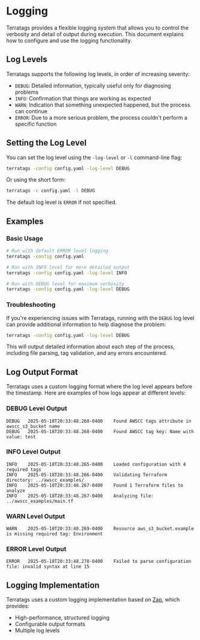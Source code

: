 # Logging

Terratags provides a flexible logging system that allows you to control the verbosity and detail of output during execution. This document explains how to configure and use the logging functionality.

## Log Levels

Terratags supports the following log levels, in order of increasing severity:

- `DEBUG`: Detailed information, typically useful only for diagnosing problems
- `INFO`: Confirmation that things are working as expected
- `WARN`: Indication that something unexpected happened, but the process can continue
- `ERROR`: Due to a more serious problem, the process couldn't perform a specific function

## Setting the Log Level

You can set the log level using the `-log-level` or `-l` command-line flag:

```bash
terratags -config config.yaml -log-level DEBUG
```

Or using the short form:

```bash
terratags -c config.yaml -l DEBUG
```

The default log level is `ERROR` if not specified.

## Examples

### Basic Usage

```bash
# Run with default ERROR level logging
terratags -config config.yaml

# Run with INFO level for more detailed output
terratags -config config.yaml -log-level INFO

# Run with DEBUG level for maximum verbosity
terratags -config config.yaml -log-level DEBUG
```

### Troubleshooting

If you're experiencing issues with Terratags, running with the `DEBUG` log level can provide additional information to help diagnose the problem:

```bash
terratags -config config.yaml -log-level DEBUG
```

This will output detailed information about each step of the process, including file parsing, tag validation, and any errors encountered.

## Log Output Format

Terratags uses a custom logging format where the log level appears before the timestamp. Here are examples of how logs appear at different levels:

### DEBUG Level Output

```
DEBUG   2025-05-18T20:33:48.268-0400    Found AWSCC tags attribute in awscc_s3_bucket name
DEBUG   2025-05-18T20:33:48.268-0400    Found AWSCC tag key: Name with value: test
```

### INFO Level Output

```
INFO    2025-05-18T20:33:48.265-0400    Loaded configuration with 4 required tags
INFO    2025-05-18T20:33:48.266-0400    Validating Terraform directory: ../awscc_examples/
INFO    2025-05-18T20:33:48.267-0400    Found 1 Terraform files to analyze
INFO    2025-05-18T20:33:48.267-0400    Analyzing file: ../awscc_examples/main.tf
```

### WARN Level Output

```
WARN    2025-05-18T20:33:48.269-0400    Resource aws_s3_bucket.example is missing required tag: Environment
```

### ERROR Level Output

```
ERROR   2025-05-18T20:33:48.270-0400    Failed to parse configuration file: invalid syntax at line 15
```

## Logging Implementation

Terratags uses a custom logging implementation based on [Zap](https://github.com/uber-go/zap), which provides:

- High-performance, structured logging
- Configurable output formats
- Multiple log levels